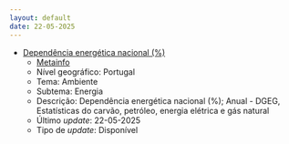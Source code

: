 ```yaml
---
layout: default
date: 22-05-2025
---
```

* [Dependência energética nacional (%)](https://www.ine.pt/xportal/xmain?xpid=INE&xpgid=ine_indicadores&indOcorrCod=0014426&contexto=bd&selTab=tab2)
  * [Metainfo](https://www.ine.pt/bddXplorer/htdocs/minfo.jsp?var_cd=0014426&lingua=PT)
  * Nível geográfico: Portugal
  * Tema: Ambiente
  * Subtema: Energia
  * Descrição: Dependência energética nacional (%); Anual - DGEG, Estatísticas do carvão, petróleo, energia elétrica e gás natural
  * Último _update_: 22-05-2025
  * Tipo de _update_: Disponível

